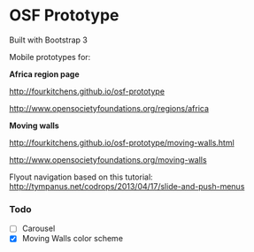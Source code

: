 # OSF Prototype

Built with Bootstrap 3

Mobile prototypes for:

**Africa region page**

http://fourkitchens.github.io/osf-prototype

http://www.opensocietyfoundations.org/regions/africa

**Moving walls**

http://fourkitchens.github.io/osf-prototype/moving-walls.html

http://www.opensocietyfoundations.org/moving-walls

Flyout navigation based on this tutorial: http://tympanus.net/codrops/2013/04/17/slide-and-push-menus

### Todo

- [ ] Carousel
- [x] Moving Walls color scheme
